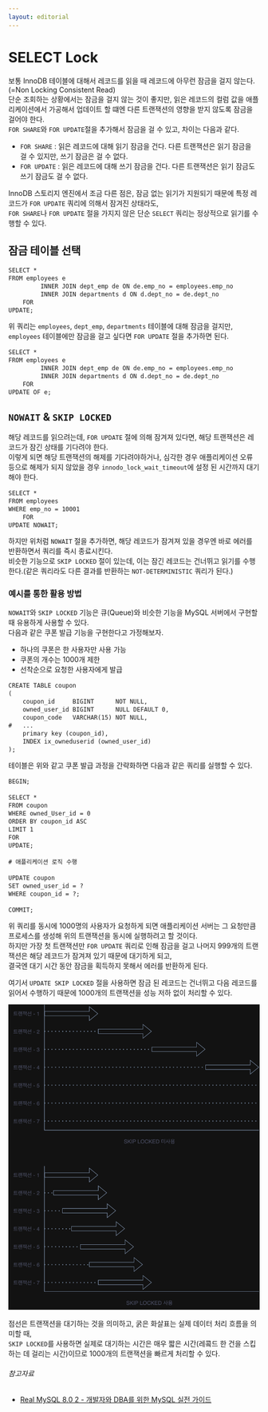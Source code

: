 ```yaml
---
layout: editorial
---
```


# SELECT Lock

보통 InnoDB 테이블에 대해서 레코드를 읽을 때 레코드에 아무런 잠금을 걸지 않는다.(=Non Locking Consistent Read)  
단순 조회하는 상황에서는 잠금을 걸지 않는 것이 좋지만, 읽은 레코드의 컬럼 값을 애플리케이션에서 가공해서 업데이트 할 떄엔 다른 트랜잭션의 영향을 받지 않도록 잠금을 걸어야 한다.  
`FOR SHARE`와 `FOR UPDATE`절을 추가해서 잠금을 걸 수 있고, 차이는 다음과 같다.

- `FOR SHARE` : 읽은 레코드에 대해 읽기 잠금을 건다. 다른 트랜잭션은 읽기 잠금을 걸 수 있지만, 쓰기 잠금은 걸 수 없다.
- `FOR UPDATE` : 읽은 레코드에 대해 쓰기 잠금을 건다. 다른 트랜잭션은 읽기 잠금도 쓰기 잠금도 걸 수 없다.

InnoDB 스토리지 엔진에서 조금 다른 점은, 잠금 없는 읽기가 지원되기 때문에 특정 레코드가 `FOR UPDATE` 쿼리에 의해서 잠겨진 상태라도,  
`FOR SHARE`나 `FOR UPDATE` 절을 가지지 않은 단순 `SELECT` 쿼리는 정상적으로 읽기를 수행할 수 있다.

## 잠금 테이블 선택

```mysql
SELECT *
FROM employees e
         INNER JOIN dept_emp de ON de.emp_no = employees.emp_no
         INNER JOIN departments d ON d.dept_no = de.dept_no
    FOR
UPDATE;
```

위 쿼리는 `employees`, `dept_emp`, `departments` 테이블에 대해 잠금을 걸지만, `employees` 테이블에만 잠금을 걸고 싶다면 `FOR UPDATE` 절을 추가하면 된다.

```mysql
SELECT *
FROM employees e
         INNER JOIN dept_emp de ON de.emp_no = employees.emp_no
         INNER JOIN departments d ON d.dept_no = de.dept_no
    FOR
UPDATE OF e;
```

## `NOWAIT` & `SKIP LOCKED`

해당 레코드를 읽으려는데, `FOR UPDATE` 절에 의해 잠겨져 있다면, 해당 트랜잭션은 레코드가 잠긴 상태를 기다려야 한다.  
이렇게 되면 해당 트랜잭션의 해제를 기다려야하거나, 심각한 경우 애플리케이션 오류 등으로 해제가 되지 않았을 경우 `innodo_lock_wait_timeout`에 설정 된 시간까지 대기해야 한다.

```mysql
SELECT *
FROM employees
WHERE emp_no = 10001
    FOR
UPDATE NOWAIT;
```

하지만 위처럼 `NOWAIT` 절을 추가하면, 해당 레코드가 잠겨져 있을 경우엔 바로 에러를 반환하면서 쿼리를 즉시 종료시킨다.  
비슷한 기능으로 `SKIP LOCKED` 절이 있는데, 이는 잠긴 레코드는 건너뛰고 읽기를 수행한다.(같은 쿼리라도 다른 결과를 반환하는 `NOT-DETERMINISTIC` 쿼리가 된다.)

### 예시를 통한 활용 방법

`NOWAIT`와 `SKIP LOCKED` 기능은 큐(Queue)와 비슷한 기능을 MySQL 서버에서 구현할 때 유용하게 사용할 수 있다.  
다음과 같은 쿠폰 발급 기능을 구현한다고 가정해보자.

- 하나의 쿠폰은 한 사용자만 사용 가능
- 쿠폰의 개수는 1000개 제한
- 선착순으로 요청한 사용자에게 발급

```mysql
CREATE TABLE coupon
(
    coupon_id     BIGINT      NOT NULL,
    owned_user_id BIGINT      NULL DEFAULT 0,
    coupon_code   VARCHAR(15) NOT NULL,
#   ...
    primary key (coupon_id),
    INDEX ix_owneduserid (owned_user_id)
);
```

테이블은 위와 같고 쿠폰 발급 과정을 간략화하면 다음과 같은 쿼리를 실행할 수 있다.

```mysql
BEGIN;

SELECT *
FROM coupon
WHERE owned_User_id = 0
ORDER BY coupon_id ASC
LIMIT 1
FOR
UPDATE;

# 애플리케이션 로직 수행

UPDATE coupon
SET owned_user_id = ?
WHERE coupon_id = ?;

COMMIT;
```

위 쿼리를 동시에 1000명의 사용자가 요청하게 되면 애플리케이션 서버는 그 요청만큼 프로세스를 생성해 위의 트랜잭션을 동시에 실행하려고 할 것이다.  
하지만 가장 첫 트랜잭션만 `FOR UPDATE` 쿼리로 인해 잠금을 걸고 나머지 999개의 트랜잭션은 해당 레코드가 잠겨져 있기 때문에 대기하게 되고,  
결국엔 대기 시간 동안 잠금을 획득하지 못해서 에러를 반환하게 된다.

여기서 `UPDATE SKIP LOCKED` 절을 사용하면 잠금 된 레코드는 건너뛰고 다음 레코드를 읽어서 수행하기 때문에 1000개의 트랜잭션을 성능 저하 없이 처리할 수 있다.

![img.png](image/skip_locked.drawio.png)

점선은 트랜잭션을 대기하는 것을 의미하고, 굵은 화살표는 실제 데이터 처리 흐름을 의미할 때,  
`SKIP LOCKED`를 사용하면 실제로 대기하는 시간은 매우 짧은 시간(레콬드 한 건을 스킵하는 데 걸리는 시간)이므로 1000개의 트랜잭션을 빠르게 처리할 수 있다.

###### 참고자료

- [Real MySQL 8.0 2 - 개발자와 DBA를 위한 MySQL 실전 가이드](https://www.nl.go.kr/seoji/contents/S80100000000.do?schM=intgr_detail_view_isbn&page=1&pageUnit=10&schType=simple&schStr=Real+MySql+8.0&isbn=9791158392727&cipId=228440238%2C)